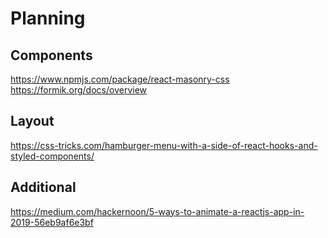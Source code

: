 # Planning

## Components

https://www.npmjs.com/package/react-masonry-css
https://formik.org/docs/overview

## Layout

https://css-tricks.com/hamburger-menu-with-a-side-of-react-hooks-and-styled-components/

## Additional

https://medium.com/hackernoon/5-ways-to-animate-a-reactjs-app-in-2019-56eb9af6e3bf
